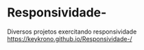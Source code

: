 # Responsividade-
Diversos projetos exercitando responsividade
https://keykrono.github.io/Responsividade-/
